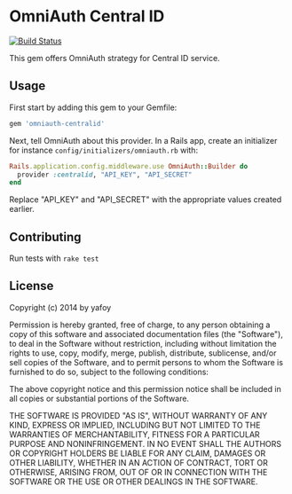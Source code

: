 # OmniAuth Central ID
[![Build Status](https://semaphoreapp.com/api/v1/projects/a1479ff0-5ef6-4182-9577-116a668c090c/309883/badge.png)](https://semaphoreapp.com/olimart/omniauth-centralid)

This gem offers OmniAuth strategy for Central ID service.

## Usage

First start by adding this gem to your Gemfile:

```ruby
gem 'omniauth-centralid'
```

Next, tell OmniAuth about this provider. In a Rails app, create an initializer for instance `config/initializers/omniauth.rb` with:

```ruby
Rails.application.config.middleware.use OmniAuth::Builder do
  provider :centralid, "API_KEY", "API_SECRET"
end
```

Replace "API_KEY" and "API_SECRET" with the appropriate values created earlier.

## Contributing

Run tests with `rake test`

## License

Copyright (c) 2014 by yafoy

Permission is hereby granted, free of charge, to any person obtaining a copy of this software and associated documentation files (the "Software"), to deal in the Software without restriction, including without limitation the rights to use, copy, modify, merge, publish, distribute, sublicense, and/or sell copies of the Software, and to permit persons to whom the Software is furnished to do so, subject to the following conditions:

The above copyright notice and this permission notice shall be included in all copies or substantial portions of the Software.

THE SOFTWARE IS PROVIDED "AS IS", WITHOUT WARRANTY OF ANY KIND, EXPRESS OR IMPLIED, INCLUDING BUT NOT LIMITED TO THE WARRANTIES OF MERCHANTABILITY, FITNESS FOR A PARTICULAR PURPOSE AND NONINFRINGEMENT. IN NO EVENT SHALL THE AUTHORS OR COPYRIGHT HOLDERS BE LIABLE FOR ANY CLAIM, DAMAGES OR OTHER LIABILITY, WHETHER IN AN ACTION OF CONTRACT, TORT OR OTHERWISE, ARISING FROM, OUT OF OR IN CONNECTION WITH THE SOFTWARE OR THE USE OR OTHER DEALINGS IN THE SOFTWARE.
